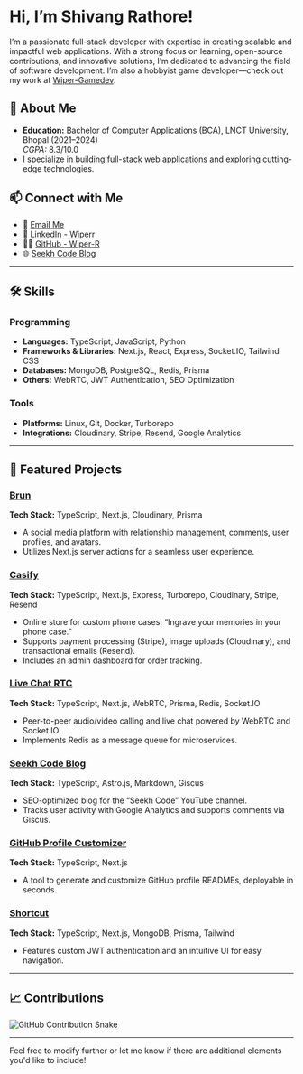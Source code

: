# Hi, I’m Shivang Rathore!  
I’m a passionate full-stack developer with expertise in creating scalable and impactful web applications. With a strong focus on learning, open-source contributions, and innovative solutions, I’m dedicated to advancing the field of software development. I’m also a hobbyist game developer—check out my work at [Wiper-Gamedev](https://github.com/Wiper-Gamedev).

## 🚀 About Me  
- **Education:** Bachelor of Computer Applications (BCA), LNCT University, Bhopal (2021–2024)  
  *CGPA:* 8.3/10.0  
- I specialize in building full-stack web applications and exploring cutting-edge technologies.  

## 📫 Connect with Me  
- 📧 [Email Me](mailto:rshivang12345@gmail.com)  
- 💼 [LinkedIn - Wiperr](https://www.linkedin.com/in/wiperr/)  
- 👨‍💻 [GitHub - Wiper-R](https://github.com/Wiper-R)  
- 🌐 [Seekh Code Blog](https://seekhcode.me)  

---

## 🛠️ Skills  
### Programming  
- **Languages:** TypeScript, JavaScript, Python  
- **Frameworks & Libraries:** Next.js, React, Express, Socket.IO, Tailwind CSS  
- **Databases:** MongoDB, PostgreSQL, Redis, Prisma  
- **Others:** WebRTC, JWT Authentication, SEO Optimization  

### Tools  
- **Platforms:** Linux, Git, Docker, Turborepo  
- **Integrations:** Cloudinary, Stripe, Resend, Google Analytics  

---

## 🌟 Featured Projects  
### [Brun](https://github.com/Wiper-R/brun)  
**Tech Stack:** TypeScript, Next.js, Cloudinary, Prisma  
- A social media platform with relationship management, comments, user profiles, and avatars.  
- Utilizes Next.js server actions for a seamless user experience.  

### [Casify](https://github.com/Wiper-R/casify)  
**Tech Stack:** TypeScript, Next.js, Express, Turborepo, Cloudinary, Stripe, Resend  
- Online store for custom phone cases: “Ingrave your memories in your phone case.”  
- Supports payment processing (Stripe), image uploads (Cloudinary), and transactional emails (Resend).  
- Includes an admin dashboard for order tracking.  

### [Live Chat RTC](https://github.com/Wiper-R/live-chat-rtc)  
**Tech Stack:** TypeScript, Next.js, WebRTC, Prisma, Redis, Socket.IO  
- Peer-to-peer audio/video calling and live chat powered by WebRTC and Socket.IO.  
- Implements Redis as a message queue for microservices.  

### [Seekh Code Blog](https://seekhcode.me)  
**Tech Stack:** TypeScript, Astro.js, Markdown, Giscus  
- SEO-optimized blog for the “Seekh Code” YouTube channel.  
- Tracks user activity with Google Analytics and supports comments via Giscus.  

### [GitHub Profile Customizer](https://github.com/Wiper-R/github-profile-generator)  
**Tech Stack:** TypeScript, Next.js  
- A tool to generate and customize GitHub profile READMEs, deployable in seconds.  

### [Shortcut](https://github.com/Wiper-R/shortcut)  
**Tech Stack:** TypeScript, Next.js, MongoDB, Prisma, Tailwind  
- Features custom JWT authentication and an intuitive UI for easy navigation.  

---

## 📈 Contributions  
![GitHub Contribution Snake](https://raw.githubusercontent.com/Wiper-R/Wiper-R/output/github-contribution-grid-snake-dark.svg)

---

Feel free to modify further or let me know if there are additional elements you'd like to include!
